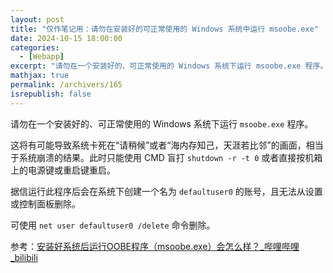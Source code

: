 ```yaml
---
layout: post
title: "仅作笔记用：请勿在安装好的可正常使用的 Windows 系统中运行 msoobe.exe"
date: 2024-10-15 18:00:00
categories: 
  - [Webapp]
excerpt: "请勿在一个安装好的、可正常使用的 Windows 系统下运行 msoobe.exe 程序。这将有可能导致系统卡死在“请稍候”或者“海内存知己，天涯若比邻”的画面，相当于系统崩溃的结果。此时只能使用 CMD 盲打 shutdown -r -t 0 或者直接按机箱上的电源键或重启键重启。"
mathjax: true
permalink: /archivers/165
isrepublish: false
---
```


请勿在一个安装好的、可正常使用的 Windows 系统下运行 ```msoobe.exe``` 程序。

这将有可能导致系统卡死在“请稍候”或者“海内存知己，天涯若比邻”的画面，相当于系统崩溃的结果。此时只能使用 CMD 盲打 ```shutdown -r -t 0``` 或者直接按机箱上的电源键或重启键重启。

据信运行此程序后会在系统下创建一个名为 ```defaultuser0``` 的账号，且无法从设置或控制面板删除。

可使用 ```net user defaultuser0 /delete``` 命令删除。

参考：[安装好系统后运行OOBE程序（msoobe.exe）会怎么样？_哔哩哔哩_bilibili](https://www.bilibili.com/video/BV1gM411P7gc/)